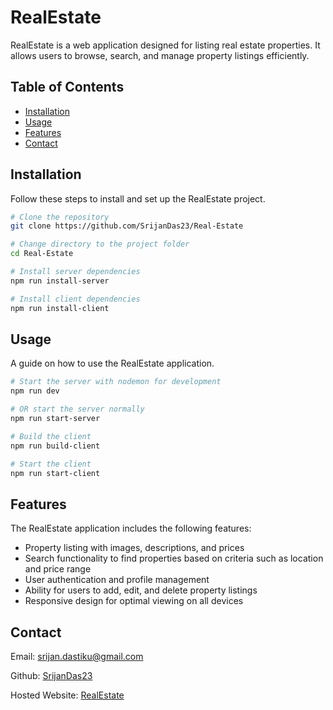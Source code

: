 # RealEstate

RealEstate is a web application designed for listing real estate properties. It allows users to browse, search, and manage property listings efficiently.


## Table of Contents

- [Installation](#installation)
- [Usage](#usage)
- [Features](#features)
- [Contact](#contact)

## Installation

Follow these steps to install and set up the RealEstate project.

```bash
# Clone the repository
git clone https://github.com/SrijanDas23/Real-Estate

# Change directory to the project folder
cd Real-Estate

# Install server dependencies
npm run install-server

# Install client dependencies
npm run install-client
```

## Usage

A guide on how to use the RealEstate application.

```bash
# Start the server with nodemon for development
npm run dev

# OR start the server normally
npm run start-server

# Build the client
npm run build-client

# Start the client
npm run start-client
```

## Features

The RealEstate application includes the following features:

- Property listing with images, descriptions, and prices
- Search functionality to find properties based on criteria such as location and price range
- User authentication and profile management
- Ability for users to add, edit, and delete property listings
- Responsive design for optimal viewing on all devices

## Contact

Email: [srijan.dastiku@gmail.com](mailto:srijan.dastiku@gmail.com)

Github: [SrijanDas23](https://github.com/SrijanDas23)

Hosted Website: [RealEstate](https://real-estate-2-fak2.onrender.com/)